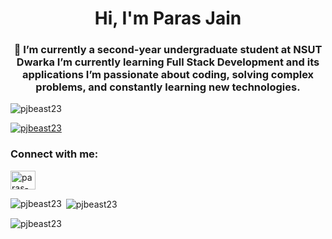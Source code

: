 <h1 align="center">Hi, I'm Paras Jain</h1>
<h3 align="center">🔭 I’m currently a second-year undergraduate student at NSUT Dwarka  I’m currently learning Full Stack Development and its applications  I’m passionate about coding, solving complex problems, and constantly learning new technologies.</h3>

<p align="left"> <img src="https://komarev.com/ghpvc/?username=pjbeast23&label=Profile%20views&color=0e75b6&style=flat" alt="pjbeast23" /> </p>

<p align="left"> <a href="https://github.com/ryo-ma/github-profile-trophy"><img src="https://github-profile-trophy.vercel.app/?username=pjbeast23" alt="pjbeast23" /></a> </p>

<h3 align="left">Connect with me:</h3>
<p align="left">
<a href="https://linkedin.com/in/paras-jain-77b2a624b/" target="blank"><img align="center" src="https://raw.githubusercontent.com/rahuldkjain/github-profile-readme-generator/master/src/images/icons/Social/linked-in-alt.svg" alt="paras-jain-77b2a624b/" height="30" width="40" /></a>


<p><img align="left" src="https://github-readme-stats.vercel.app/api/top-langs?username=pjbeast23&show_icons=true&locale=en&layout=compact" alt="pjbeast23" /></p>

<p>&nbsp;<img align="center" src="https://github-readme-stats.vercel.app/api?username=pjbeast23&show_icons=true&locale=en" alt="pjbeast23" /></p>

<p><img align="center" src="https://github-readme-streak-stats.herokuapp.com/?user=pjbeast23&" alt="pjbeast23" /></p>
